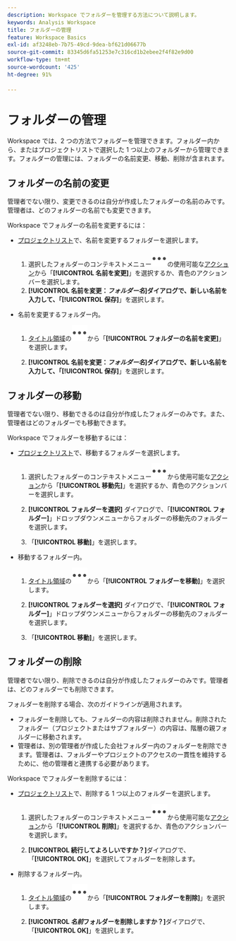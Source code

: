 ```yaml
---
description: Workspace でフォルダーを管理する方法について説明します。
keywords: Analysis Workspace
title: フォルダーの管理
feature: Workspace Basics
exl-id: af3248eb-7b75-49cd-9dea-bf621d06677b
source-git-commit: 83345d6fa51253e7c316cd1b2ebee2f4f82e9d00
workflow-type: tm+mt
source-wordcount: '425'
ht-degree: 91%

---
```


# フォルダーの管理

Workspace では、2 つの方法でフォルダーを管理できます。フォルダー内から、またはプロジェクトリストで選択した 1 つ以上のフォルダーから管理できます。フォルダーの管理には、フォルダーの名前変更、移動、削除が含まれます。

## フォルダーの名前の変更

管理者でない限り、変更できるのは自分が作成したフォルダーの名前のみです。管理者は、どのフォルダーの名前でも変更できます。

Workspace でフォルダーの名前を変更するには：

* [プロジェクトリスト](/help/analyze/analysis-workspace/build-workspace-project/freeform-overview.md#project-list)で、名前を変更するフォルダーを選択します。

   1. 選択したフォルダーのコンテキストメニュー![詳細](/help/assets/icons/More.svg)の使用可能な[アクション](/help/analyze/analysis-workspace/build-workspace-project/freeform-overview.md#actions)から「**[!UICONTROL 名前を変更]**」を選択するか、青色のアクションバーを選択します。
   1. **[!UICONTROL 名前を変更：*フォルダー名&#x200B;*]**ダイアログで、新しい名前を入力して、「**[!UICONTROL 保存&#x200B;]**」を選択します。

* 名前を変更するフォルダー内。

   1. [タイトル領域](/help/analyze/analysis-workspace/build-workspace-project/freeform-overview.md#title-area)の![詳細](/help/assets/icons/More.svg)から「**[!UICONTROL フォルダーの名前を変更]**」を選択します。

   1. **[!UICONTROL 名前を変更：*フォルダー名&#x200B;*]**ダイアログで、新しい名前を入力して、「**[!UICONTROL 保存&#x200B;]**」を選択します。


## フォルダーの移動

管理者でない限り、移動できるのは自分が作成したフォルダーのみです。また、管理者はどのフォルダーでも移動できます。

Workspace でフォルダーを移動するには：

* [プロジェクトリスト](/help/analyze/analysis-workspace/build-workspace-project/freeform-overview.md#project-list)で、移動するフォルダーを選択します。

   1. 選択したフォルダーのコンテキストメニュー![詳細](/help/assets/icons/More.svg)から使用可能な[アクション](/help/analyze/analysis-workspace/build-workspace-project/freeform-overview.md#actions)から「**[!UICONTROL 移動先]**」を選択するか、青色のアクションバーを選択します。
   1. **[!UICONTROL フォルダーを選択]** ダイアログで、「**[!UICONTROL フォルダー]**」ドロップダウンメニューからフォルダーの移動先のフォルダーを選択します。

   1. 「**[!UICONTROL 移動]**」を選択します。

* 移動するフォルダー内。

   1. [タイトル領域](/help/analyze/analysis-workspace/build-workspace-project/freeform-overview.md#title-area)の![詳細](/help/assets/icons/More.svg)から「**[!UICONTROL フォルダーを移動]**」を選択します。

   1. **[!UICONTROL フォルダーを選択]** ダイアログで、「**[!UICONTROL フォルダー]**」ドロップダウンメニューからフォルダーの移動先のフォルダーを選択します。

   1. 「**[!UICONTROL 移動]**」を選択します。


## フォルダーの削除

管理者でない限り、削除できるのは自分が作成したフォルダーのみです。管理者は、どのフォルダーでも削除できます。

フォルダーを削除する場合、次のガイドラインが適用されます。

* フォルダーを削除しても、フォルダーの内容は削除されません。削除されたフォルダー（プロジェクトまたはサブフォルダー）の内容は、階層の親フォルダーに移動されます。
* 管理者は、別の管理者が作成した会社フォルダー内のフォルダーを削除できます。管理者は、フォルダーやプロジェクトのアクセスの一貫性を維持するために、他の管理者と連携する必要があります。

Workspace でフォルダーを削除するには：

* [プロジェクトリスト](/help/analyze/analysis-workspace/build-workspace-project/freeform-overview.md#project-list)で、削除する 1 つ以上のフォルダーを選択します。

   1. 選択したフォルダーのコンテキストメニュー![詳細](/help/assets/icons/More.svg)から使用可能な[アクション](/help/analyze/analysis-workspace/build-workspace-project/freeform-overview.md#actions)から「**[!UICONTROL 削除]**」を選択するか、青色のアクションバーを選択します。

   1. **[!UICONTROL 続行してよろしいですか？]**&#x200B;ダイアログで、「**[!UICONTROL OK]**」を選択してフォルダーを削除します。

* 削除するフォルダー内。

   1. [タイトル領域](/help/analyze/analysis-workspace/build-workspace-project/freeform-overview.md#title-area)の![詳細](/help/assets/icons/More.svg)から「**[!UICONTROL フォルダーを削除]**」を選択します。

   1. **[!UICONTROL *名前*フォルダーを削除しますか？]**&#x200B;ダイアログで、「**[!UICONTROL OK]**」を選択します。


<!-- 
# Delete Folders 

You can delete folders that you create.

**Guidelines**

*  Deleting a folder does not delete the contents of the folder. The contents of a deleted folder (projects or sub-folders) are moved to the immediate folder above in the folder hierarchy.
*  Admins can delete a folder within the Company folder that another admin created. Admins may need to coordinate with other Admins to keep folder and project access consistent. See [About Folders in Analytics](/help/analyze/analysis-workspace/build-workspace-project/workspace-folders/about-folders.md)

To delete a folder

1.  Click the **…** ellipsis icon in the top-right.

    ![](/help/analyze/analysis-workspace/build-workspace-project/assets/select-delete-folder.png)
 
2.  Select **Delete folder**.
 
    A confirmation notification indicates that the folder was deleted.

    ![](/help/analyze/analysis-workspace/build-workspace-project/assets/deleted-folder.png)

-->